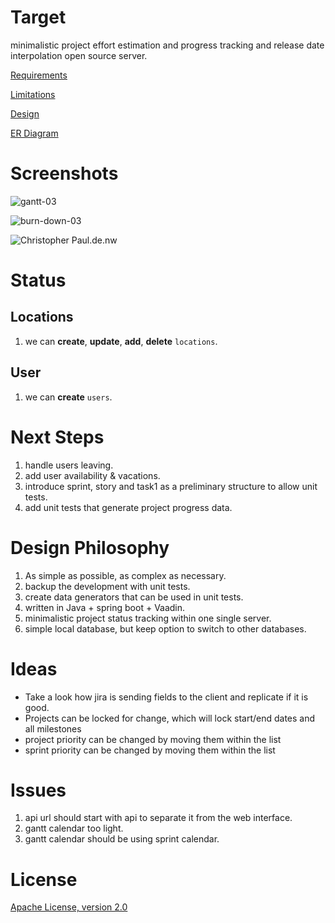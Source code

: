 # Target

minimalistic project effort estimation and progress tracking and release date interpolation open source server.

[Requirements](https://github.com/kunterbunt2/project-hub/wiki/Requirements)

[Limitations](https://github.com/kunterbunt2/project-hub/wiki/Limitations)

[Design](https://github.com/kunterbunt2/project-hub/wiki/Design)

[ER Diagram](https://github.com/kunterbunt2/project-hub/wiki/ER-Diagram)

# Screenshots

![gantt-03](https://raw.githubusercontent.com/wiki/kunterbunt2/project-hub/gantt/gantt_03-3-gant-chart.svg)

![burn-down-03](https://raw.githubusercontent.com/wiki/kunterbunt2/project-hub/burn-down/gantt_03-3-burn-down.svg)

![Christopher Paul.de.nw](https://raw.githubusercontent.com/wiki/kunterbunt2/project-hub/calendar/Christopher%20Paul.de.nw.svg)

# Status

## Locations

1. we can **create**, **update**, **add**, **delete** `locations`.

## User

1. we can **create** `users`.

# Next Steps

1. handle users leaving.
2. add user availability & vacations.
3. introduce sprint, story and task1 as a preliminary structure to allow unit tests.
4. add unit tests that generate project progress data.

# Design Philosophy

1. As simple as possible, as complex as necessary.
2. backup the development with unit tests.
3. create data generators that can be used in unit tests.
4. written in Java + spring boot + Vaadin.
5. minimalistic project status tracking within one single server.
6. simple local database, but keep option to switch to other databases.

# Ideas

- Take a look how jira is sending fields to the client and replicate if it is good.
- Projects can be locked for change, which will lock start/end dates and all milestones
- project priority can be changed by moving them within the list
- sprint priority can be changed by moving them within the list

# Issues

1. api url should start with api to separate it from the web interface.
2. gantt calendar too light.
3. gantt calendar should be using sprint calendar.

# License

[Apache License, version 2.0](https://github.com/kunterbunt2/project-hub/blob/main/LICENSE)

